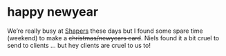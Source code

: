 <!--
  id: 247
  date: 2004-12-23
  modified: 2020-06-01
  slug: happynewyear
  type: post
  excerpt: I found some spare time (weekend) to make a christmas/newyears card. Niels found it a bit cruel to send to clients &#8230; but hey clients are cruel to us to!
  categories: rant
  tags: 
  inCv: 
  inPortfolio: 
  dateFrom: 
  dateTo: 
-->

# happy newyear

We&#8217;re really busy at <a href="http://www.shapers.nl/" target="_blank">Shapers</a> these days but I found some spare time (weekend) to make a <del data-href="game/2005en.swf">christmas/newyears card</del>. Niels found it a bit cruel to send to clients &#8230; but hey clients are cruel to us to!
